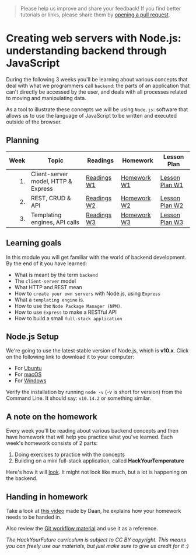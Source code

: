 > Please help us improve and share your feedback! If you find better tutorials
> or links, please share them by [opening a pull request](https://github.com/HackYourFuture/Node.js/pulls).

# Creating web servers with Node.js: understanding backend through JavaScript

During the following 3 weeks you'll be learning about various concepts that deal with what we programmers call `backend`: the parts of an application that can't directly be accessed by the user, and deals with all processes related to moving and manipulating data.

As a tool to illustrate these concepts we will be using `Node.js`: software that allows us to use the language of JavaScript to be written and executed outside of the browser.

## Planning

| Week | Topic                               | Readings                       | Homework                                | Lesson Plan                               |
| ---: | ----------------------------------- | ------------------------------ | --------------------------------------- | ----------------------------------------- |
|   1. | Client-server model, HTTP & Express | [Readings W1](week1/README.md) | [Homework W1](week1/homework/README.md) | [Lesson Plan W1](week1/lecture/README.md) |
|   2. | REST, CRUD & API                    | [Readings W2](week2/README.md) | [Homework W2](week2/homework/README.md) | [Lesson Plan W2](week2/lecture/README.md) |
|   3. | Templating engines, API calls       | [Readings W3](week3/README.md) | [Homework W3](week3/homework/README.md) | [Lesson Plan W3](week3/lecture/README.md) |

## Learning goals

In this module you will get familiar with the world of backend development. By the end of it you have learned:

- What is meant by the term `backend`
- The `client-server` model
- What HTTP and REST mean
- How to `create your own servers` with Node.js, using `Express`
- What a `templating engine` is.
- How to use the `Node Package Manager (NPM)`.
- How to use `Express` to make a RESTful API
- How to build a small `full-stack application`

## Node.js Setup

We're going to use the latest stable version of Node.js, which is **v10.x**. Click on the following link to download it to your computer:

- For [Ubuntu](https://github.com/nodesource/distributions#debinstall)
- For [macOS](https://nodejs.org/en/download/)
- For [Windows](https://nodejs.org/en/download/)

Verify the installation by running `node -v` (-v is short for version) from the Command Line. It should say: `v10.14.2` or something similar.

## A note on the homework

Every week you'll be reading about various backend concepts and then have homework that will help you practice what you've learned. Each week's homework consists of 2 parts:

1. Doing exercises to practice with the concepts
2. Building on a mini full-stack application, called **HackYourTemperature**

Here's how it will [look](https://quiet-sea-26203.herokuapp.com/). It might not look like much, but a lot is happening on the backend.

## Handing in homework

Take a look at [this video](https://www.youtube.com/watch?v=-o0yomUVVpU)
made by Daan, he explains how your homework needs to be handed in.

Also review the [Git workflow material](https://github.com/HackYourFuture/Git/blob/master/Lecture-3.md)
and use it as a reference.

_The HackYourFuture curriculum is subject to CC BY copyright. This means you can freely use our materials, but just make sure to give us credit for it :)_
